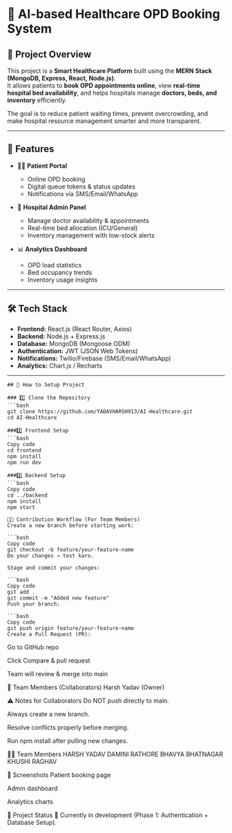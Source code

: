 # 🏥 AI-based Healthcare OPD Booking System

## 📖 Project Overview
This project is a **Smart Healthcare Platform** built using the **MERN Stack (MongoDB, Express, React, Node.js)**.  
It allows patients to **book OPD appointments online**, view **real-time hospital bed availability**, and helps hospitals manage **doctors, beds, and inventory** efficiently.  

The goal is to reduce patient waiting times, prevent overcrowding, and make hospital resource management smarter and more transparent.  

---

## 🚀 Features
- 👨‍⚕️ **Patient Portal**
  - Online OPD booking  
  - Digital queue tokens & status updates  
  - Notifications via SMS/Email/WhatsApp  

- 🏥 **Hospital Admin Panel**
  - Manage doctor availability & appointments  
  - Real-time bed allocation (ICU/General)  
  - Inventory management with low-stock alerts  

- 📊 **Analytics Dashboard**
  - OPD load statistics  
  - Bed occupancy trends  
  - Inventory usage insights  

---

## 🛠️ Tech Stack
- **Frontend:** React.js (React Router, Axios)  
- **Backend:** Node.js + Express.js  
- **Database:** MongoDB (Mongoose ODM)  
- **Authentication:** JWT (JSON Web Tokens)  
- **Notifications:** Twilio/Firebase (SMS/Email/WhatsApp)  
- **Analytics:** Chart.js / Recharts  

---

```
## 🚀 How to Setup Project

### 1️⃣ Clone the Repository
```bash
git clone https://github.com/YADAVHARSH913/AI-Healthcare.git
cd AI-Healthcare

###2️⃣ Frontend Setup
```bash
Copy code
cd frontend
npm install
npm run dev

###3️⃣ Backend Setup
```bash
Copy code
cd ../backend
npm install
npm start

👨‍💻 Contribution Workflow (For Team Members)
Create a new branch before starting work:

```bash
Copy code
git checkout -b feature/your-feature-name
Do your changes → test karo.

Stage and commit your changes:

```bash
Copy code
git add .
git commit -m "Added new feature"
Push your branch:

```bash
Copy code
git push origin feature/your-feature-name
Create a Pull Request (PR):
```
Go to GitHub repo

Click Compare & pull request

Team will review & merge into main

👥 Team Members (Collaborators)
Harsh Yadav (Owner)


⚠️ Notes for Collaborators
Do NOT push directly to main.

Always create a new branch.

Resolve conflicts properly before merging.

Run npm install after pulling new changes.


👨‍💻 Team Members
HARSH YADAV
DAMINI RATHORE 
BHAVYA BHATNAGAR
KHUSHI RAGHAV

📸 Screenshots 
Patient booking page

Admin dashboard

Analytics charts

📅 Project Status
🚧 Currently in development (Phase 1: Authentication + Database Setup).
